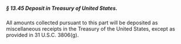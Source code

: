 ##### § 13.45 Deposit in Treasury of United States. #####

All amounts collected pursuant to this part will be deposited as miscellaneous receipts in the Treasury of the United States, except as provided in 31 U.S.C. 3806(g).